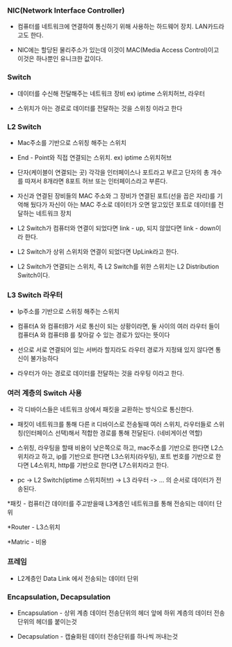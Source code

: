 ### NIC(Network Interface Controller)

* 컴퓨터를 네트워크에 연결하여 통신하기 위해 사용하는 하드웨어 장치. LAN카드라고도 한다.

* NIC에는 할당된 물리주소가 있는데 이것이 MAC(Media Access Control)이고 이것은 하나뿐인 유니크한 값이다.


### Switch

* 데이터를 수신해 전달해주는 네트워크 장비 ex) iptime 스위치허브, 라우터

* 스위치가 아는 경로로 데이터를 전달하는 것을 스위칭 이라고 한다


### L2 Switch

* Mac주소를 기반으로 스위칭 해주는 스위치

* End - Point와 직접 연결되는 스위치. ex) iptime 스위치허브

* 단자(케이블이 연결되는 곳) 각각을 인터페이스나 포트라고 부르고 단자의 총 개수를 따져서 8개라면 8포트 허브 또는 인터페이스라고 부른다.  

* 자신과 연결된 장비들의 MAC 주소와 그 장비가 연결된 포트(선을 꼽은 자리)를 기억해 뒀다가 자신이 아는 MAC 주소로 데이터가 오면 알고있던 포트로 데이터를 전달하는 네트워크 장치

* L2 Switch가 컴퓨터와 연결이 되었다면 link - up, 되지 않았다면 link - down이라 한다.

* L2 Switch가 상위 스위치와 연결이 되었다면 UpLink라고 한다.

* L2 Switch가 연결되는 스위치, 즉 L2 Switch를 위한 스위치는 L2 Distribution Switch이다.


### L3 Switch 라우터

* Ip주소를 기반으로 스위칭 해주는 스위치

* 컴퓨터A 와 컴퓨터B가 서로 통신이 되는 상황이라면, 둘 사이의 여러 라우터 들이 컴퓨터A 와 컴퓨터B 를 찾아갈 수 있는 경로가 있다는 뜻이다

* 선으로 서로 연결되어 있는 서버라 할지라도 라우터 경로가 지정돼 있지 않다면 통신이 불가능하다

* 라우터가 아는 경로로 데이터를 전달하는 것을 라우팅 이라고 한다.


### 여러 계층의 Switch 사용

* 각 디바이스들은 네트워크 상에서 패킷을 교환하는 방식으로 통신한다.

* 패킷이 네트워크를 통해 다른 it 디바이스로 전송될때 여러 스위치, 라우터들로 스위칭(인터페이스 선택)해서 적합한 경로를 통해 전달된다. (네비게이션 역할)

* 스위칭, 라우팅을 할때 비용이 낮은쪽으로 하고, mac주소를 기반으로 한다면 L2스위치라고 하고, ip를 기반으로 한다면 L3스위치(라우팅), 포트 번호를 기반으로 한다면 L4스위치, http를 기반으로 한다면 L7스위치라고 한다.

* pc -> L2 Switch(iptime 스위치허브) -> L3 라우터 -> ... 의 순서로 데이터가 전송된다.

*패킷 - 컴퓨터간 데이터를 주고받을때 L3계층인 네트워크를 통해 전송되는 데이터 단위

*Router - L3스위치

*Matric - 비용


### 프레임

* L2계층인 Data Link 에서 전송되는 데이터 단위


### Encapsulation, Decapsulation

* Encapsulation - 상위 계층 데이터 전송단위의 헤더 앞에 하위 계층의 데이터 전송단위의 헤더를 붙이는것

* Decapsulation - 캡슐화된 데이터 전송단위를 하나씩 꺼내는것
